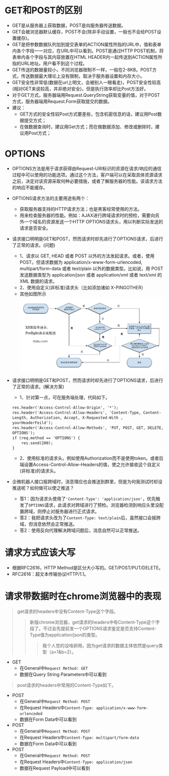 # GET和POST的区别
* GET是从服务器上获取数据，POST是向服务器传送数据。
* GET会被浏览器默认缓存，POST不会(除非手动设置，一般也不会给POST设置缓存)。
* GET是把参数数据队列加到提交表单的ACTION属性所指的URL中，值和表单内各个字段一一对应，在URL中可以看到。POST是通过HTTP POST机制，将表单内各个字段与其内容放置在HTML HEADER内一起传送到ACTION属性所指的URL地址。用户看不到这个过程。
* GET传送的数据量较小，不同浏览器限制不一样，一般在2-8KB。POST方式，传送数据最大理论上没有限制，取决于服务器设置和内存大小。
* GET安全性非常低(数据在url上明文，会被别人一眼看走)，POST安全性较高(相对GET来说较高，并非绝对安全)。但是执行效率却比Post方法好。
* 对于GET方式，服务器端用Request.QueryString获取变量的值，对于POST方式，服务器端用Request.Form获取提交的数据。
* 建议：
    - GET方式的安全性较Post方式要差些，包含机密信息的话，建议用Post数据提交方式；
    - 在做数据查询时，建议用Get方式；而在做数据添加、修改或删除时，建议用Post方式；

# OPTIONS
* OPTIONS方法是用于请求获得由Request-URI标识的资源在请求/响应的通信过程中可以使用的功能选项。通过这个方法，客户端可以在采取具体资源请求之前，决定对该资源采取何种必要措施，或者了解服务器的性能。该请求方法的响应不能缓存。
* OPTIONS请求方法的主要用途有两个：
    - 获取服务器支持的HTTP请求方法；也是黑客经常使用的方法。
    - 用来检查服务器的性能。例如：AJAX进行跨域请求时的预检，需要向另外一个域名的资源发送一个HTTP OPTIONS请求头，用以判断实际发送的请求是否安全。
* 请求接口明明是GET和POST，然而请求时却先进行了OPTIONS请求，后进行了正常的请求。(问题)
    - 1、请求以 GET, HEAD 或者 POST 以外的方法发起请求。或者，使用 POST，但请求数据为 application/x-www-form-urlencoded, multipart/form-data 或者 text/plain 以外的数据类型。比如说，用 POST 发送数据类型为 application/json 或者 application/xml 或者 text/xml 的 XML 数据的请求。
    - 2、使用自定义(非标准)请求头（比如添加诸如 X-PINGOTHER）
    - 其他如图所示
    ![图片加载中...](./images/OPTIONS.png)

* 请求接口明明是GET和POST，然而请求时却先进行了OPTIONS请求，后进行了正常的请求。(解决方案)
    - 1、针对第一点，可在服务端处理，代码如下。
    ```
    res.header('Access-Control-Allow-Origin', '*');
    res.header('Access-Control-Allow-Headers', 'Content-Type, Content-Length, Authorization, Accept, X-Requested-With , yourHeaderFeild');
    res.header('Access-Control-Allow-Methods', 'PUT, POST, GET, DELETE, OPTIONS');
    if (req.method == 'OPTIONS') {
        res.send(200);
    }
    ```
    - 2、使用标准的请求头。例如使用Authorization而不是使用token。或者后端设置Access-Control-Allow-Headers的值，使之允许接收这个自定义(非标准)的请求头。

* 企微机器人接口报跨域时，消息理应也会推送到群里，但是为何我测试时却没推送呢？如何做可以使之推送？
  - 答1：因为请求头使用了`'Content-Type': 'application/json'`，优先触发了`OPTIONS`请求，此请求对跨域进行了预检。浏览器检测到响应头里没配置跨域，则停止对服务器进行正式请求。
  - 答2：我把请求头改为了`Content-Type: text/plain`后，虽然接口会报跨域，但消息依然会正常推送。
  - 答2：使用反向代理解决跨域问题后，消息自然可以正常推送。

# 请求方式应该大写
* 根据RFC2616，HTTP Method是区分大小写的。GET/POST/PUT/DELETE。
* RFC2616：超文本传输协议HTTP/1.1。

# 请求带数据时在chrome浏览器中的表现
> get请求的headers中没有Content-Type这个字段。
>> 新版chrome浏览器，get请求的headers中有Content-Type这个字段了。不过会先提前发一个OPTIONS请求鉴定是否支持Content-Type值为application/json的类型。
>>> 我个人觉的没啥卵用。因为get请求的数据主体依然是query类型（a=1&b=2）。
* GET
    - 在General中```Request Method: GET```
    - 数据在Query String Parameters中可以看到
> post请求的headers中常用的Content-Type如下。
* POST
    - 在General中```Request Method: POST```
    - 在Request Headers中```Content-Type: application/x-www-form-urlencoded```
    - 数据在Form Data中可以看到
* POST
    - 在General中```Request Method: POST```
    - 在Request Headers中```Content-Type: multipart/form-data```
    - 数据在Form Data中可以看到
* POST
    - 在General中```Request Method: POST```
    - 在Request Headers中```Content-Type: application/json```
    - 数据在Request Payload中可以看到
